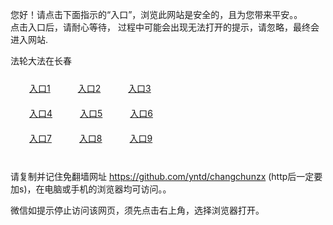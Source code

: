 您好！请点击下面指示的“入口”，浏览此网站是安全的，且为您带来平安。。 <br/>
点击入口后，请耐心等待， 过程中可能会出现无法打开的提示，请忽略，最终会进入网站. </br>

法轮大法在长春<br/>
<div style="padding:10px"><a style="margin:20px" target="_blank" href="https://d18k6ickl07vjo.cloudfront.net/2Qpsp?zrqbbh" id="ccLink1" rel="nofollow">入口1</a> <a target="_blank" style="margin:20px" href="https://d18vwslhhz57am.cloudfront.net/2Qpsp?yvmfsdqv" id="ccLink2" rel="nofollow">入口2</a> <a style="margin:20px" target="_blank" href="https://d1x7kbnk0nxz10.cloudfront.net/2Qpsp?dbcxzah" id="ccLink3" rel="nofollow">入口3</a></div>

<div style="padding:10px" ><a style="margin:20px" target="_blank" href="https://d18k6ickl07vjo.cloudfront.net/2Qpsp?zrqbbh" id="ccLink4" rel="nofollow">入口4</a> <a style="margin:20px" href="https://d18vwslhhz57am.cloudfront.net/2Qpsp?yvmfsdqv" target="_blank" id="ccLink5" rel="nofollow">入口5</a> <a style="margin:20px" href="https://d1x7kbnk0nxz10.cloudfront.net/2Qpsp?dbcxzah" target="_blank" id="ccLink6" rel="nofollow">入口6</a></div>

<div style="padding:10px"><a style="margin:20px" target="_blank" href="https://d18k6ickl07vjo.cloudfront.net/2Qpsp?zrqbbh" id="ccLink7" rel="nofollow">入口7</a> <a style="margin:20px" href="https://d18vwslhhz57am.cloudfront.net/2Qpsp?yvmfsdqv" target="_blank" id="ccLink8" rel="nofollow">入口8</a> <a style="margin:20px" target="_blank" href="https://d1x7kbnk0nxz10.cloudfront.net/2Qpsp?dbcxzah" id="ccLink9" rel="nofollow">入口9</a></div>

<br/>



请复制并记住免翻墙网址 https://github.com/yntd/changchunzx (http后一定要加s)，在电脑或手机的浏览器均可访问。。<br/>

微信如提示停止访问该网页，须先点击右上角，选择浏览器打开。
